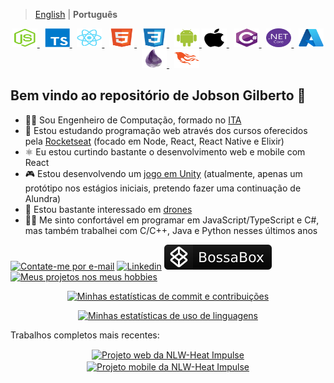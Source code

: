 > [English](README.md) | **Português**


<p align="center">
  <a href="https://nodejs.org/en/about/" >
    <img alt="NodeJS" title="Node JS" height="30" width="40" src="https://raw.githubusercontent.com/devicons/devicon/master/icons/nodejs/nodejs-original.svg">
  </a>
  &nbsp;
  <a href="https://www.typescriptlang.org/" >
    <img alt="TypeScript" title="TypeScript" height="30" width="40" src="https://raw.githubusercontent.com/devicons/devicon/master/icons/typescript/typescript-plain.svg">
  </a>
  &nbsp;
  <a href="https://reactjs.org/" >
    <img alt="React" title="React" height="30" width="40" src="https://raw.githubusercontent.com/devicons/devicon/master/icons/react/react-original.svg">
  </a>
  &nbsp;
  <a href="https://dev.w3.org/html5/spec-LC/" >
    <img alt="HTML" title="HTML" height="30" width="40" src="https://raw.githubusercontent.com/devicons/devicon/master/icons/html5/html5-original.svg">
  </a>
  &nbsp;
  <a href="https://www.w3.org/TR/2001/WD-css3-roadmap-20010523/" >
    <img alt="CSS" title="CSS" height="30" width="40" src="https://raw.githubusercontent.com/devicons/devicon/master/icons/css3/css3-original.svg">
  </a>
  &nbsp;
  <a href="https://reactnative.dev/" >
    <img alt="React Native - Android" title="React Native - Android" height="30" width="40" src="https://raw.githubusercontent.com/devicons/devicon/master/icons/android/android-plain.svg">
    <img alt="React Native - iOS" title="React Native - iOS" height="30" width="40" src="https://raw.githubusercontent.com/devicons/devicon/master/icons/apple/apple-original.svg">
  </a>
  &nbsp;
  <a href="https://docs.microsoft.com/en-us/dotnet/csharp/tour-of-csharp/" >
    <img alt="C#" title="C#" height="30" width="40" src="https://raw.githubusercontent.com/devicons/devicon/master/icons/csharp/csharp-original.svg">
  </a>
  &nbsp;
  <a href="https://docs.microsoft.com/en-us/dotnet/core/introduction" >
    <img alt=".NET" title=".NET" height="30" width="40" src="https://raw.githubusercontent.com/devicons/devicon/master/icons/dotnetcore/dotnetcore-original.svg">
  </a>
  &nbsp;
  <a href="https://azure.microsoft.com/en-us/overview/" >
    <img alt="Azure" title="Azure" height="30" width="40" src="https://raw.githubusercontent.com/devicons/devicon/master/icons/azure/azure-original.svg">
  </a>
  &nbsp;
  <a href="https://elixir-lang.org/" >
    <img alt="Elixir" title="Elixir" height="30" width="40" src="https://raw.githubusercontent.com/devicons/devicon/master/icons/elixir/elixir-original.svg">
  </a>
  &nbsp;
  <a href="https://www.phoenixframework.org/" >
    <img alt="Phoenix" title="Phoenix" height="30" width="40" src="https://raw.githubusercontent.com/devicons/devicon/master/icons/phoenix/phoenix-original.svg">
  </a>
</p>

## Bem vindo ao repositório de Jobson Gilberto :wave:

- 👨‍🎓 Sou Engenheiro de Computação, formado no [ITA](http://www.ita.br/info)
- 📖 Estou estudando programação web através dos cursos oferecidos pela [Rocketseat](https://github.com/rocketseat) (focado em Node, React, React Native e Elixir)
- ⚛️ Eu estou curtindo bastante o desenvolvimento web e mobile com React
- 🎮 Estou desenvolvendo um [jogo em Unity](https://drive.google.com/file/d/1zDNsz3sbpgc8gMA-4fVcapEDJRo-nX2c/view?usp=sharing) (atualmente, apenas um protótipo nos estágios iniciais, pretendo fazer uma continuação de Alundra)
- 🚁 Estou bastante interessado em [drones](https://drive.google.com/drive/folders/1b-6wMTxkqEFtZtCl6fXuTF4fApdZwpdK?usp=sharing)
- 👷‍♂️ Me sinto confortável em programar em JavaScript/TypeScript e C#, mas também trabalhei com C/C++, Java e Python nesses últimos anos

[![Contate-me por e-mail](https://img.shields.io/badge/-Gmail-060606?style=flat&labelColor=0D0D0D&logo=gmail&Color=white)](mailto:jobsonita@gmail.com)&nbsp;[![Linkedin](https://img.shields.io/badge/-LinkedIn-060606?style=flat&labelColor=0D0D0D&logo=Linkedin&Color=white)](https://www.linkedin.com/in/jobson-gilberto/)&nbsp;[![BossaBox](bossabox.svg)](https://app.bossabox.com/u/jobson-amorim)&nbsp;[![Meus projetos nos meus hobbies](https://img.shields.io/badge/-Meu%20GitHub%204fun-060606?style=flat&labelColor=0D0D0D&logo=Github&Color=white)](https://github.com/blowita)

<p align="center">
  <a href="#">
    <img alt="Minhas estatísticas de commit e contribuições" src="https://github-readme-stats.vercel.app/api?username=jobsonita&show_icons=true&include_all_commits=true&hide=issues&disable_animations=true&theme=tokyonight" />
  </a>
</p>

<p align="center">
  <a href="#">
    <img alt="Minhas estatísticas de uso de linguagens" src="https://github-readme-stats.vercel.app/api/top-langs/?username=jobsonita&layout=compact&theme=tokyonight" />
  </a>
</p>

Trabalhos completos mais recentes:
<p align="center">
  <a href="https://github.com/jobsonita/rocketseat-nlw-heat-impulse-web">
    <img alt="Projeto web da NLW-Heat Impulse" align="center" src="https://github-readme-stats.vercel.app/api/pin/?username=jobsonita&repo=rocketseat-nlw-heat-impulse-web&theme=tokyonight" />
  </a>
  <a href="https://github.com/jobsonita/rocketseat-nlw-heat-impulse-mobile">
    <img alt="Projeto mobile da NLW-Heat Impulse" align="center" src="https://github-readme-stats.vercel.app/api/pin/?username=jobsonita&repo=rocketseat-nlw-heat-impulse-mobile&theme=tokyonight" />
  </a>
</p>
